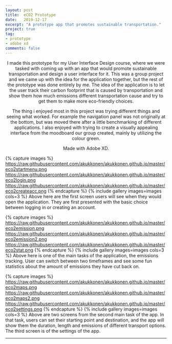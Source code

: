 ```yaml
---
layout: post
title:  eCO2 Prototype
date:   2019-12-17
excerpt: "A prototype app that promotes sustainable transportation."
project: true
tag:
- prototype
- adobe xd
comments: false
---
```


<center> I made this prototype for my  User Interface Design course, where we were tasked with coming up with an app that would promote sustainable transportation and design a user interface for it. This was a group project and we came up with the idea for the application together, but the rest of the prototype was done entirely by me. The idea of the application is to let the user track their carbon footprint that is caused by transportation and show them how much emissions different transportation cause and try to get them to make more eco-friendly choices. 
    
The thing i enjoyed most in this project was trying different things and seeing what worked. For example the navigation panel was not originally at the bottom, but was moved there after a little benchmarking of different applications. I also enjoyed with trying to create a visually appealing interface from the moodboard our group created, mainly by utilizing the colour green. 

Made with Adobe XD. </center>
{% capture images %}
  https://raw.githubusercontent.com/akukkonen/akukkonen.github.io/master/eco2startmenu.png
  https://raw.githubusercontent.com/akukkonen/akukkonen.github.io/master/eco2login.png
  https://raw.githubusercontent.com/akukkonen/akukkonen.github.io/master/eco2createacc.png
{% endcapture %}
{% include gallery images=images cols=3 %}
Above here are the first screen users will see when they would open the application. They are first presented with the basic choice between logging in or creating an account.


{% capture images %}
  https://raw.githubusercontent.com/akukkonen/akukkonen.github.io/master/eco2emission.png
  https://raw.githubusercontent.com/akukkonen/akukkonen.github.io/master/eco2emission2.png
  https://raw.githubusercontent.com/akukkonen/akukkonen.github.io/master/eco2stat.png
{% endcapture %}
{% include gallery images=images cols=3 %}
Above here is one of the main tasks of the application, the emissions tracking. User can switch between two timeframes and see some fun statistics about the amount of emissions they have cut back on.


{% capture images %}
  https://raw.githubusercontent.com/akukkonen/akukkonen.github.io/master/eco2maps.png
  https://raw.githubusercontent.com/akukkonen/akukkonen.github.io/master/eco2maps2.png
  https://raw.githubusercontent.com/akukkonen/akukkonen.github.io/master/eco2settings.png
{% endcapture %}
{% include gallery images=images cols=3 %}
Above are two screens from the second main task of the app. In that task, users can set their starting point and destination, and the app will show them the duration, length and  emissions of different transport options. The third screen is of the settings of the app.


--- 

